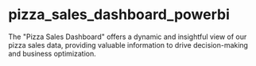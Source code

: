 # pizza_sales_dashboard_powerbi
The "Pizza Sales Dashboard" offers a dynamic and insightful view of our pizza sales data, providing valuable information to drive decision-making and business optimization.
